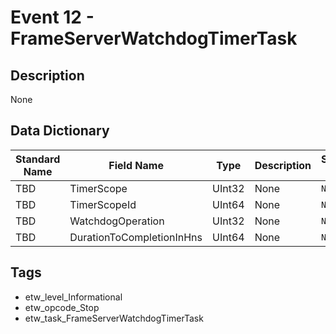 # Event 12 - FrameServerWatchdogTimerTask

## Description
None

## Data Dictionary
|Standard Name|Field Name|Type|Description|Sample Value|
|---|---|---|---|---|
|TBD|TimerScope|UInt32|None|`None`|
|TBD|TimerScopeId|UInt64|None|`None`|
|TBD|WatchdogOperation|UInt32|None|`None`|
|TBD|DurationToCompletionInHns|UInt64|None|`None`|

## Tags
* etw_level_Informational
* etw_opcode_Stop
* etw_task_FrameServerWatchdogTimerTask